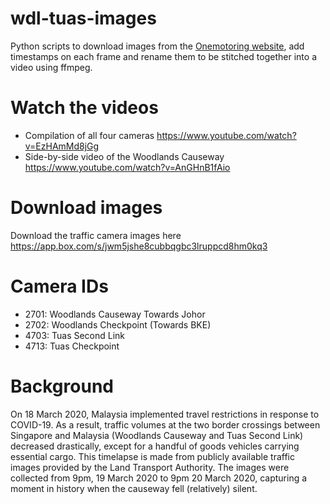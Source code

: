 # wdl-tuas-images
Python scripts to download images from the [Onemotoring website](https://www.onemotoring.com.sg/content/onemotoring/home/driving/traffic_information/traffic-cameras/woodlands.html), add timestamps on each frame and rename them to be stitched together into a video using ffmpeg.

# Watch the videos
* Compilation of all four cameras https://www.youtube.com/watch?v=EzHAmMd8jGg
* Side-by-side video of the Woodlands Causeway https://www.youtube.com/watch?v=AnGHnB1fAio

# Download images
Download the traffic camera images here
https://app.box.com/s/jwm5jshe8cubbqgbc3lruppcd8hm0kq3

# Camera IDs
* 2701: Woodlands Causeway Towards Johor
* 2702: Woodlands Checkpoint (Towards BKE)
* 4703: Tuas Second Link
* 4713: Tuas Checkpoint

# Background
On 18 March 2020, Malaysia implemented travel restrictions in response to COVID-19. As a result, traffic volumes at the two border crossings between Singapore and Malaysia (Woodlands Causeway and Tuas Second Link) decreased drastically, except for a handful of goods vehicles carrying essential cargo. This timelapse is made from publicly available traffic images provided by the Land Transport Authority. The images were collected from 9pm, 19 March 2020 to 9pm 20 March 2020, capturing a moment in history when the causeway fell (relatively) silent.
